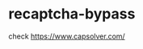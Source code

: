 # recaptcha-bypass
check https://www.capsolver.com/ 



















                                                                                                                                                                                                      